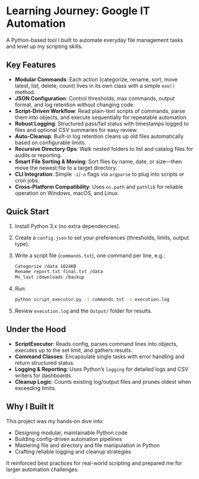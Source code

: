 # Learning Journey: Google IT Automation

A Python-based tool I built to automate everyday file management tasks and level up my scripting skills.

## Key Features

* **Modular Commands**: Each action (categorize, rename, sort, move latest, list, delete, count) lives in its own class with a simple `exe()` method.
* **JSON Configuration**: Control thresholds, max commands, output format, and log retention without changing code.
* **Script-Driven Workflow**: Read plain-text scripts of commands, parse them into objects, and execute sequentially for repeatable automation.
* **Robust Logging**: Structured pass/fail status with timestamps logged to files and optional CSV summaries for easy review.
* **Auto-Cleanup**: Built-in log retention cleans up old files automatically based on configurable limits.
* **Recursive Directory Ops**: Walk nested folders to list and catalog files for audits or reporting.
* **Smart File Sorting & Moving**: Sort files by name, date, or size—then move the newest file to a target directory.
* **CLI Integration**: Simple `-i`/`-o` flags via `argparse` to plug into scripts or cron jobs.
* **Cross-Platform Compatibility**: Uses `os.path` and `pathlib` for reliable operation on Windows, macOS, and Linux.

## Quick Start

1. Install Python 3.x (no extra dependencies).
2. Create a `config.json` to set your preferences (thresholds, limits, output type).
3. Write a script file (`commands.txt`), one command per line, e.g.:

   ```txt
   Categorize /data 1024KB
   Rename report.txt final.txt /data
   Mv_last /downloads /backup
   ```
4. Run:

   ```bash
   python script_executor.py -i commands.txt -o execution.log
   ```
5. Review `execution.log` and the `Output/` folder for results.

## Under the Hood

* **ScriptExecutor**: Reads config, parses command lines into objects, executes up to the set limit, and gathers results.
* **Command Classes**: Encapsulate single tasks with error handling and return structured status.
* **Logging & Reporting**: Uses Python’s `logging` for detailed logs and CSV writers for dashboards.
* **Cleanup Logic**: Counts existing log/output files and prunes oldest when exceeding limits.

## Why I Built It

This project was my hands‑on dive into:

* Designing modular, maintainable Python code
* Building config-driven automation pipelines
* Mastering file and directory and file manipulation in Python
* Crafting reliable logging and cleanup strategies

It reinforced best practices for real-world scripting and prepared me for larger automation challenges.
